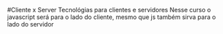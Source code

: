 #Cliente x Server
Tecnológias para clientes e servidores
Nesse curso o javascript será para o lado do cliente, mesmo que js também sirva para o lado do servidor

